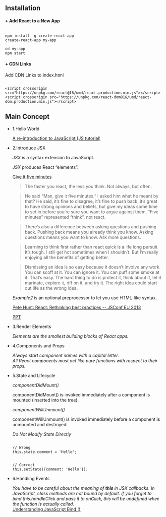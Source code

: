 ## Installation

#### + Add React to a New App

<pre><code>
npm install -g create-react-app
create-react-app my-app

cd my-app
npm start
</code></pre>



#### + CDN Links

Add CDN Links to index.html

<pre><code>
&lt;script crossorigin src="https://unpkg.com/react@16/umd/react.production.min.js"&gt;&lt;/script&gt;
&lt;script crossorigin src="https://unpkg.com/react-dom@16/umd/react-dom.production.min.js"&gt;&lt;/script&gt;
</code></pre>

## Main Concept

- 1.Hello World

  [A re-introduction to JavaScript (JS tutorial)](https://developer.mozilla.org/en-US/docs/Web/JavaScript/A_re-introduction_to_JavaScript)
- 2.Introduce JSX
  
  *JSX* is a syntax extension to JavaScript.
  
  *JSX* produces React “elements”.
  
  [Give it five minutes](https://signalvnoise.com/posts/3124-give-it-five-minutes)
  
  > The faster you react, the less you think. Not always, but often.
 
  > He said “Man, give it five minutes.” I asked him what he meant by that? He said, it’s fine to disagree, it’s fine to push back, it’s great to have strong opinions and beliefs, but give my ideas some time to set in before you’re sure you want to argue against them. “Five minutes” represented “think”, not react. 

  > There’s also a difference between asking questions and pushing back. Pushing back means you already think you know. Asking questions means you want to know. Ask more questions.
  
  > Learning to think first rather than react quick is a life long pursuit. It’s tough. I still get hot sometimes when I shouldn’t. But I’m really enjoying all the benefits of getting better.
  
  > Dismissing an idea is so easy because it doesn’t involve any work. You can scoff at it. You can ignore it. You can puff some smoke at it. That’s easy. The hard thing to do is protect it, think about it, let it marinate, explore it, riff on it, and try it. The right idea could start out life as the wrong idea.
  
  *Example2* is an optional preprocessor to let you use HTML-like syntax.
  
  [Pete Hunt: React: Rethinking best practices -- JSConf EU 2013](https://www.youtube.com/watch?v=x7cQ3mrcKaY)
  
  [PPT](https://www.slideshare.net/floydophone/react-preso-v2)
  
- 3.Render Elements

  *Elements are the smallest building blocks of React apps.*

- 4.Components and Props

  *Always start component names with a capital letter.*  
  *All React components must act like pure functions with respect to their props.*

- 5.State and Lifecycle

  *componentDidMount()*
  
  componentDidMount() is invoked immediately after a component is mounted (inserted into the tree).
  
  *componentWillUnmount()*
  
  componentWillUnmount() is invoked immediately before a component is unmounted and destroyed.
  
  *Do Not Modify State Directly*
  <pre><code>
  // Wrong
  this.state.comment = 'Hello';
  </code></pre>
  
  <pre><code>
  // Correct
  this.setState({comment: 'Hello'});
  </code></pre>
  
- 6.Handling Events

  *You have to be careful about the meaning of **this** in JSX callbacks. In JavaScript, class methods are not bound by default. If you forget to bind this.handleClick and pass it to onClick, this will be undefined when the function is actually called.*  
  [Understanding JavaScript Bind ()](https://www.smashingmagazine.com/2014/01/understanding-javascript-function-prototype-bind/)